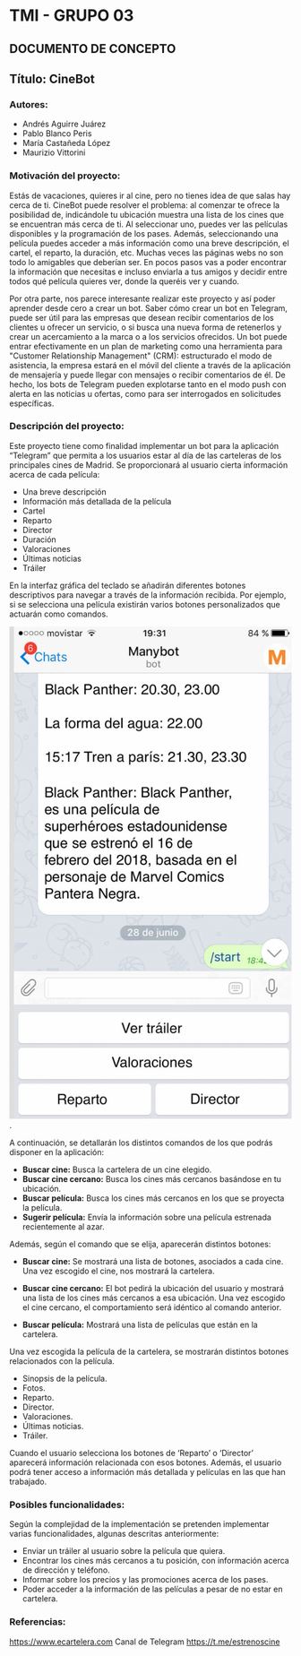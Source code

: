 #  TMI - GRUPO 03
## DOCUMENTO DE CONCEPTO

## Título: CineBot

### Autores:

* Andrés Aguirre Juárez
* Pablo Blanco Peris
* María Castañeda López
* Maurizio Vittorini 

### Motivación del proyecto:

Estás de vacaciones, quieres ir al cine, pero no tienes idea de que salas hay cerca de ti. CineBot puede resolver el problema: al comenzar te ofrece la posibilidad de, indicándole tu ubicación muestra una lista de los cines que se encuentran más cerca de ti. Al seleccionar uno, puedes ver las películas disponibles y la programación de los pases. Además, seleccionando una película puedes acceder a más información como una breve descripción, el cartel, el reparto, la duración, etc. 
Muchas veces las páginas webs no son todo lo amigables que deberían ser. En pocos pasos vas a poder encontrar la información que necesitas e incluso enviarla a tus amigos y decidir entre todos qué película quieres ver, donde la queréis ver y cuando.

Por otra parte, nos parece interesante realizar este proyecto y así poder aprender desde cero a crear un bot.
Saber cómo crear un bot en Telegram, puede ser útil para las empresas que desean recibir comentarios de los clientes u ofrecer un servicio, o si busca una nueva forma de retenerlos y crear un acercamiento a la marca o a los servicios ofrecidos. 
Un bot puede entrar efectivamente en un plan de marketing como una herramienta para "Customer Relationship Management" (CRM): estructurado el modo de asistencia, la empresa estará en el móvil del cliente a través de la aplicación de mensajería y puede llegar con mensajes o recibir comentarios de él. 
De hecho, los bots de Telegram pueden explotarse tanto en el modo push con alerta en las noticias u ofertas, como para ser interrogados en solicitudes específicas.

### Descripción del proyecto:

Este proyecto tiene como finalidad implementar un bot para la aplicación “Telegram” que permita a los usuarios estar al día de las carteleras de los principales cines de Madrid.
Se proporcionará al usuario cierta información acerca de cada película: 

 * Una breve descripción
 * Información más detallada de la película
 * Cartel
 * Reparto
 * Director
 * Duración
 * Valoraciones
 * Últimas noticias
 * Tráiler

En la interfaz gráfica del teclado se añadirán diferentes botones descriptivos para navegar a través de la información recibida. Por ejemplo, si se selecciona una película existirán varios 
botones personalizados que actuarán como comandos.

![Boceto Ejemplo](https://github.com/PabloBlanco10/TMI_Grupo03/blob/master/Boceto.jpg).

A continuación, se detallarán los distintos comandos de los que podrás disponer en la aplicación:

 * **Buscar cine:** Busca la cartelera de un cine elegido.
 * **Buscar cine cercano:** Busca los cines más cercanos basándose en tu ubicación.
 * **Buscar película:** Busca los cines más cercanos en los que se proyecta la película.
 * **Sugerir película:** Envía la información sobre una película estrenada recientemente al azar.

Además, según el comando que se elija, aparecerán distintos botones:

 * **Buscar cine:** Se mostrará una lista de botones, asociados a cada cine. Una vez escogido el cine, nos mostrará la cartelera.

 * **Buscar cine cercano:** El bot pedirá la ubicación del usuario y mostrará una lista de los cines más cercanos a esa ubicación. Una vez escogido el cine cercano, el comportamiento será idéntico al comando anterior.

 * **Buscar película:** Mostrará una lista de películas que están en la cartelera. 

Una vez escogida la película de la cartelera, se mostrarán distintos botones relacionados con la película. 
 *  Sinopsis de la película.
 *  Fotos.
 *  Reparto.
 *  Director.
 *  Valoraciones.
 *  Últimas noticias.
 * Tráiler.

Cuando el usuario selecciona los botones de ‘Reparto’ o ‘Director’ aparecerá información relacionada con esos botones. Además, el usuario podrá tener acceso a información más detallada y películas en las que han trabajado.

### Posibles funcionalidades:

Según la complejidad de la implementación se pretenden implementar varias funcionalidades, algunas descritas anteriormente:

* Enviar un tráiler al usuario sobre la película que quiera.
* Encontrar los cines más cercanos a tu posición, con información acerca de dirección y teléfono.
* Informar sobre los precios y las promociones acerca de los pases.
* Poder acceder a la información de las películas a pesar de no estar en cartelera.

### Referencias:

https://www.ecartelera.com
Canal de Telegram https://t.me/estrenoscine


